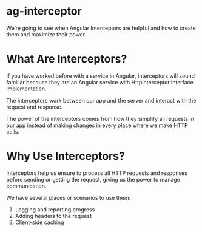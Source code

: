 # ag-interceptor

We’re going to see when Angular Interceptors are helpful and how to create them and maximize their power.

# What Are Interceptors?

If you have worked before with a service in Angular, interceptors will sound familiar because they are an Angular service with HttpInterceptor interface implementation.

The interceptors work between our app and the server and interact with the request and response.

The power of the interceptors comes from how they simplify all requests in our app instead of making changes in every place where we make HTTP calls.

# Why Use Interceptors?

Interceptors help us ensure to process all HTTP requests and responses before sending or getting the request, giving us the power to manage communication.

We have several places or scenarios to use them:

1. Logging and reporting progress
2. Adding headers to the request
3. Client-side caching
